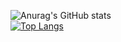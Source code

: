 ![Anurag's GitHub stats](https://github-readme-stats.vercel.app/api?username=yungjoo&show_icons=true&theme=dracula)
<br>
[![Top Langs](https://github-readme-stats.vercel.app/api/top-langs/?username=yungjoo&layout=compact&theme=dracula)](https://github.com/anuraghazra/github-readme-stats)
